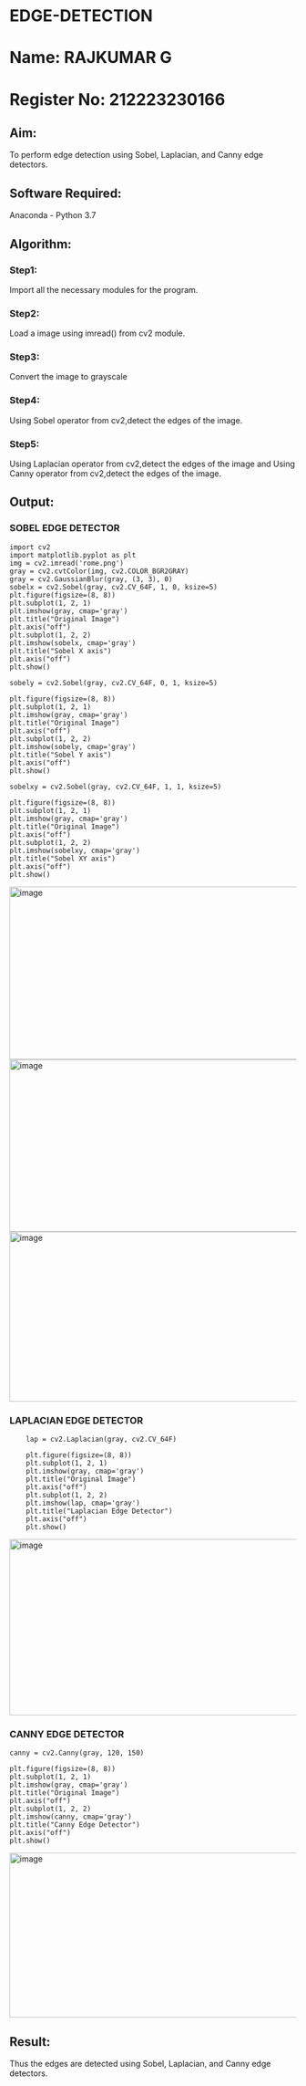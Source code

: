# EDGE-DETECTION
# Name: RAJKUMAR G
# Register No: 212223230166
## Aim:
To perform edge detection using Sobel, Laplacian, and Canny edge detectors.

## Software Required:
Anaconda - Python 3.7

## Algorithm:
### Step1:
Import all the necessary modules for the program.

### Step2:
Load a image using imread() from cv2 module.

### Step3:
Convert the image to grayscale

### Step4:
Using Sobel operator from cv2,detect the edges of the image.

### Step5:

Using Laplacian operator from cv2,detect the edges of the image and Using Canny operator from cv2,detect the edges of the image.

## Output:
### SOBEL EDGE DETECTOR
```
import cv2
import matplotlib.pyplot as plt
img = cv2.imread('rome.png')
gray = cv2.cvtColor(img, cv2.COLOR_BGR2GRAY)
gray = cv2.GaussianBlur(gray, (3, 3), 0)
sobelx = cv2.Sobel(gray, cv2.CV_64F, 1, 0, ksize=5)
plt.figure(figsize=(8, 8))
plt.subplot(1, 2, 1)
plt.imshow(gray, cmap='gray')
plt.title("Original Image")
plt.axis("off")
plt.subplot(1, 2, 2)
plt.imshow(sobelx, cmap='gray')
plt.title("Sobel X axis")
plt.axis("off")
plt.show()

sobely = cv2.Sobel(gray, cv2.CV_64F, 0, 1, ksize=5)

plt.figure(figsize=(8, 8))
plt.subplot(1, 2, 1)
plt.imshow(gray, cmap='gray')
plt.title("Original Image")
plt.axis("off")
plt.subplot(1, 2, 2)
plt.imshow(sobely, cmap='gray')
plt.title("Sobel Y axis")
plt.axis("off")
plt.show()

sobelxy = cv2.Sobel(gray, cv2.CV_64F, 1, 1, ksize=5)

plt.figure(figsize=(8, 8))
plt.subplot(1, 2, 1)
plt.imshow(gray, cmap='gray')
plt.title("Original Image")
plt.axis("off")
plt.subplot(1, 2, 2)
plt.imshow(sobelxy, cmap='gray')
plt.title("Sobel XY axis")
plt.axis("off")
plt.show()

```
<img width="831" height="303" alt="image" src="https://github.com/user-attachments/assets/561cc5b8-e513-4cc7-9e92-237efebc9bc4" />
<img width="830" height="302" alt="image" src="https://github.com/user-attachments/assets/89b0390a-4eac-4f12-8c7b-b046b5202dd7" />
<img width="823" height="298" alt="image" src="https://github.com/user-attachments/assets/92b10172-29be-4d47-8fc2-1fb7013b047a" />

### LAPLACIAN EDGE DETECTOR
```
    lap = cv2.Laplacian(gray, cv2.CV_64F)
    
    plt.figure(figsize=(8, 8))
    plt.subplot(1, 2, 1)
    plt.imshow(gray, cmap='gray')
    plt.title("Original Image")
    plt.axis("off")
    plt.subplot(1, 2, 2)
    plt.imshow(lap, cmap='gray')
    plt.title("Laplacian Edge Detector")
    plt.axis("off")
    plt.show()

```
<img width="875" height="309" alt="image" src="https://github.com/user-attachments/assets/12e5a5bc-7a44-420f-a07f-e79945fac970" />

### CANNY EDGE DETECTOR
```
canny = cv2.Canny(gray, 120, 150)

plt.figure(figsize=(8, 8))
plt.subplot(1, 2, 1)
plt.imshow(gray, cmap='gray')
plt.title("Original Image")
plt.axis("off")
plt.subplot(1, 2, 2)
plt.imshow(canny, cmap='gray')
plt.title("Canny Edge Detector")
plt.axis("off")
plt.show()

```
<img width="836" height="289" alt="image" src="https://github.com/user-attachments/assets/f13aff43-b499-4fc8-a947-45d08caac173" />

## Result:
Thus the edges are detected using Sobel, Laplacian, and Canny edge detectors.
